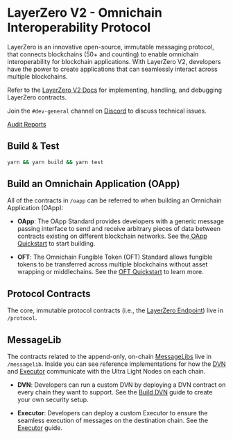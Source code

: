 # LayerZero V2 - Omnichain Interoperability Protocol

LayerZero is an innovative open-source, immutable messaging protocol, that connects blockchains (50+ and counting) to enable omnichain interoperability for blockchain applications. With LayerZero V2, developers have the power to create applications that can seamlessly interact across multiple blockchains.

Refer to the [LayerZero V2 Docs](https://docs.layerzero.network/contracts/overview) for implementing, handling, and debugging LayerZero contracts.

Join the `#dev-general` channel on [Discord](https://discord-layerzero.netlify.app/discord) to discuss technical issues.

[Audit Reports](https://github.com/LayerZero-Labs/Audits)

## Build & Test

```bash
yarn && yarn build && yarn test
```

## Build an Omnichain Application (OApp)

All of the contracts in `/oapp` can be referred to when building an Omnichain Application (OApp):

- **OApp**: The OApp Standard provides developers with a generic message passing interface to send and receive arbitrary pieces of data between contracts existing on different blockchain networks. See the[ OApp Quickstart](https://docs.layerzero.network/contracts/oapp) to start building.

- **OFT**: The Omnichain Fungible Token (OFT) Standard allows fungible tokens to be transferred across multiple blockchains without asset wrapping or middlechains. See the [OFT Quickstart](https://docs.layerzero.network/contracts/oft) to learn more.

## Protocol Contracts

The core, immutable protocol contracts (i.e., the [LayerZero Endpoint](https://docs.layerzero.network/explore/layerzero-endpoint)) live in `/protocol`.

## MessageLib

The contracts related to the append-only, on-chain [MessageLibs](https://docs.layerzero.network/explore/messagelib) live in `/messagelib`. Inside you can see reference implementations for how the [DVN](https://docs.layerzero.network/explore/decentralized-verifier-networks) and [Executor](https://docs.layerzero.network/explore/executors) communicate with the Ultra Light Nodes on each chain.

- **DVN**: Developers can run a custom DVN by deploying a DVN contract on every chain they want to support. See the [Build DVN](https://docs.layerzero.network/contracts/develop-dvn) guide to create your own security setup.

- **Executor**: Developers can deploy a custom Executor to ensure the seamless execution of messages on the destination chain. See the [Executor](https://docs.layerzero.network/contracts/develop-executor) guide.
